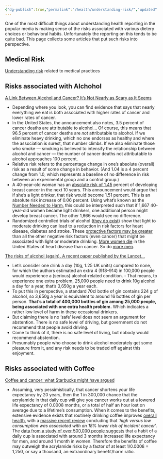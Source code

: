 ```yaml
---
{"dg-publish":true,"permalink":"/health/understanding-risk/","updated":"2024-03-13T18:36:06.443+08:00"}
---
```


One of the most difficult things about understanding health reporting in the popular media is making sense of the risks associated with various dietery choices or behavioral habits. Unfortunately the reporting on this tends to be quite bad. This page collects some articles that put such risks into perspective.

## Medical Risk

[Understanding risk](https://bestpractice.bmj.com/info/toolkit/practise-ebm/understanding-risk/) related to medical practices

## Risks associated with Alchohol

[A Link Between Alcohol and Cancer? It’s Not Nearly as Scary as It Seems](https://www.nytimes.com/2017/11/10/upshot/health-alcohol-cancer-research.html)

- Depending where you look, you can find evidence that says that nearly everything we eat is both associated with higher rates of cancer and lower rates of cancer.
- In the United States, the announcement also notes, 3.5 percent of cancer deaths are attributable to alcohol… Of course, this means that 96.5 percent of cancer deaths are _not_ attributable to alcohol. If we eliminate heavy drinking, which no one endorses as healthy and where the association is surest, that number climbs. If we also eliminate those who smoke — smoking is believed to intensify the relationship between alcohol and cancer — the number of cancer deaths not attributable to alcohol approaches 100 percent.
- Relative risk refers to the percentage change in one’s absolute (overall) risk as a result of some change in behavior. (And 1.04 is a 4 percent change from 1.0, which represents a baseline of no difference in risk between an experimental group and a control group.)
- A 40-year-old woman has an [absolute risk of 1.45](http://www.breastcancer.org/symptoms/understand_bc/risk/understanding) percent of developing breast cancer in the next 10 years. This announcement would argue that if she’s a light drinker, that risk would become 1.51 percent. This is an absolute risk increase of 0.06 percent. Using what’s known as the [Number Needed to Harm](https://www.nytimes.com/2015/02/03/upshot/how-to-measure-a-medical-treatments-potential-for-harm.html), this could be interpreted such that if 1,667 40-year-old women became light drinkers, one additional person might develop breast cancer. The other 1,666 would see no difference.
- Randomized controlled trials of alcohol ([they do exist](https://www.nytimes.com/2015/12/22/upshot/alcohols-effect-on-health-what-the-science-says.html)) show that light to moderate drinking can lead to a reduction in risk factors for heart disease, diabetes and stroke. These [protective factors may be greater](http://www.bmj.com/content/325/7357/191?linkType=FULL&ck=nck&resid=325/7357/191&journalCode=bmj) than all the other negative risk factors (even cancer) that might be associated with light or moderate drinking. [More women die](https://www.cdc.gov/women/lcod/2014/index.htm) in the United States of heart disease than cancer. So do [more men](https://www.cdc.gov/healthequity/lcod/men/2014/race-ethnicity/index.htm).

[The risks of alcohol (again). A recent paper published by the Lancet…](https://medium.com/wintoncentre/the-risks-of-alcohol-again-2ae8cb006a4a)

- Let’s consider one drink a day (10g, 1.25 UK units) compared to none, for which the authors estimated an extra 4 (918–914) in 100,000 people would experience a (serious) alcohol-related condition. - That means, to experience one extra problem, 25,000 people need to drink 10g alcohol a day for a year, that’s 3,650g a year each.
- To put this in perspective, a standard 70cl bottle of gin contains 224 g of alcohol, so 3,650g a year is equivalent to around 16 bottles of gin per person. **That’s a total of 400,000 bottles of gin among 25,000 people, being associated with one extra health problem.** Which indicates a rather low level of harm in these occasional drinkers.
- But claiming there is no ‘safe’ level does not seem an argument for abstention. There is no safe level of driving, but government do not recommend that people avoid driving.
- Come to think of it, there is no safe level of living, but nobody would recommend abstention.
- Presumably people who choose to drink alcohol moderately get some pleasure from it, and any risk needs to be traded off against this enjoyment.

## Risks associated with Coffee

[Coffee and cancer: what Starbucks might have argued](https://medium.com/wintoncentre/coffee-and-cancer-what-starbucks-might-have-argued-2f20aa4a9fed)

- Assuming, very pessimistically, that cancer shortens your life expectancy by 20 years, then the 1 in 300,000 chance that the acrylamide in that daily cup will give you cancer works out at a lowered life expectancy of 0.0008 months, or a total of half an hour lost on average due to a lifetime’s consumption. When it comes to the benefits, extensive evidence exists that routinely drinking coffee improves [overall health](https://www.annualreviews.org/doi/full/10.1146/annurev-nutr-071816-064941), with a [massive recent review](https://www.bmj.com/content/359/bmj.j5024) concluding that ‘_high versus low consumption was associated with an 18% lower risk of incident cancer_’. The [data from a study of over 500,000 people suggests](https://medium.com/wintoncentre/does-a-cup-of-coffee-add-minutes-to-your-life-4ff78c0645d4) that a habit of a daily cup is associated with around 3 months increased life expectancy for men, and around 1 month in women. Therefore the benefits of coffee may outweigh the acrylamide risks by a factor of at least 1/0.0008 = 1,250, or say a thousand, an extraordinary benefit/harm ratio.